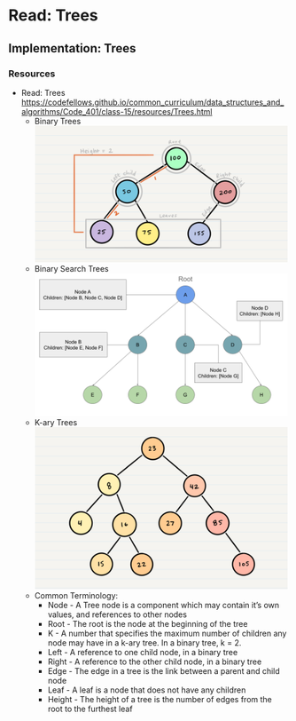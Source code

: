 # Read: Trees

##  Implementation: Trees

###  Resources
-  Read: Trees  https://codefellows.github.io/common_curriculum/data_structures_and_algorithms/Code_401/class-15/resources/Trees.html
    -  Binary Trees
![Binary Tree](images/BinaryTree1.png)
    -  Binary Search Trees
![Binary Search Tree](images/karyTree1.png)
    -  K-ary Trees
![K-ary Tree](images/BST1.png)
    -  Common Terminology:
        -  Node - A Tree node is a component which may contain it’s own values, and references to other nodes
        -  Root - The root is the node at the beginning of the tree
        -  K - A number that specifies the maximum number of children any node may have in a k-ary tree. In a binary tree, k = 2.
        -  Left - A reference to one child node, in a binary tree
        -  Right - A reference to the other child node, in a binary tree
        -  Edge - The edge in a tree is the link between a parent and child node
        -  Leaf - A leaf is a node that does not have any children
        -  Height - The height of a tree is the number of edges from the root to the furthest leaf



